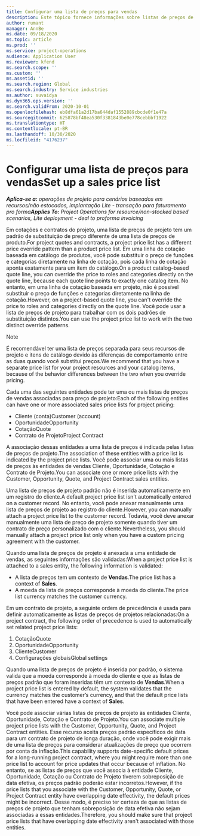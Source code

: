 ```yaml
---
title: Configurar uma lista de preços para vendas
description: Este tópico fornece informações sobre listas de preços de vendas para precificação de projetos.
author: rumant
manager: AnnBe
ms.date: 09/18/2020
ms.topic: article
ms.prod: ''
ms.service: project-operations
audience: Application User
ms.reviewer: kfend
ms.search.scope: ''
ms.custom: ''
ms.assetid: ''
ms.search.region: Global
ms.search.industry: Service industries
ms.author: suvaidya
ms.dyn365.ops.version: ''
ms.search.validFrom: 2020-10-01
ms.openlocfilehash: eb8dfa61a2d17ba644daf1552889cbcde0f1e47a
ms.sourcegitcommit: 625878bf48ea530f3381843be0e778cebbbf1922
ms.translationtype: HT
ms.contentlocale: pt-BR
ms.lasthandoff: 10/30/2020
ms.locfileid: "4176237"
---
```

# <a name="set-up-a-sales-price-list"></a><span data-ttu-id="fdfed-103">Configurar uma lista de preços para vendas</span><span class="sxs-lookup"><span data-stu-id="fdfed-103">Set up a sales price list</span></span>

<span data-ttu-id="fdfed-104">_**Aplica-se a:** operações de projeto para cenários baseados em recursos/não estocados, implantação Lite - transação para faturamento pro forma_</span><span class="sxs-lookup"><span data-stu-id="fdfed-104">_**Applies To:** Project Operations for resource/non-stocked based scenarios, Lite deployment - deal to proforma invoicing_</span></span>

<span data-ttu-id="fdfed-105">Em cotações e contratos do projeto, uma lista de preços de projeto tem um padrão de substituição de preço diferente de uma lista de preços de produto.</span><span class="sxs-lookup"><span data-stu-id="fdfed-105">For project quotes and contracts, a project price list has a different price override pattern than a product price list.</span></span> <span data-ttu-id="fdfed-106">Em uma linha de cotação baseada em catálogo de produtos, você pode substituir o preço de funções e categorias diretamente na linha de cotação, pois cada linha de cotação aponta exatamente para um item do catálogo.</span><span class="sxs-lookup"><span data-stu-id="fdfed-106">On a product catalog–based quote line, you can override the price to roles and categories directly on the quote line, because each quote line points to exactly one catalog item.</span></span> <span data-ttu-id="fdfed-107">No entanto, em uma linha de cotação baseada em projeto, não é possível substituir o preço de funções e categorias diretamente na linha de cotação.</span><span class="sxs-lookup"><span data-stu-id="fdfed-107">However, on a project-based quote line, you can't override the price to roles and categories directly on the quote line.</span></span> <span data-ttu-id="fdfed-108">Você pode usar a lista de preços de projeto para trabalhar com os dois padrões de substituição distintos.</span><span class="sxs-lookup"><span data-stu-id="fdfed-108">You can use the project price list to work with the two distinct override patterns.</span></span>

> [!NOTE]
> <span data-ttu-id="fdfed-109">É recomendável ter uma lista de preços separada para seus recursos de projeto e itens de catálogo devido às diferenças de comportamento entre as duas quando você substitui preços.</span><span class="sxs-lookup"><span data-stu-id="fdfed-109">We recommend that you have a separate price list for your project resources and your catalog items, because of the behavior differences between the two when you override pricing.</span></span>

<span data-ttu-id="fdfed-110">Cada uma das seguintes entidades pode ter uma ou mais listas de preços de vendas associadas para preço de projeto:</span><span class="sxs-lookup"><span data-stu-id="fdfed-110">Each of the following entities can have one or more associated sales price lists for project pricing:</span></span>

- <span data-ttu-id="fdfed-111">Cliente (conta)</span><span class="sxs-lookup"><span data-stu-id="fdfed-111">Customer (account)</span></span> 
- <span data-ttu-id="fdfed-112">Oportunidade</span><span class="sxs-lookup"><span data-stu-id="fdfed-112">Opportunity</span></span> 
- <span data-ttu-id="fdfed-113">Cotação</span><span class="sxs-lookup"><span data-stu-id="fdfed-113">Quote</span></span> 
- <span data-ttu-id="fdfed-114">Contrato de Projeto</span><span class="sxs-lookup"><span data-stu-id="fdfed-114">Project Contract</span></span>

<span data-ttu-id="fdfed-115">A associação dessas entidades a uma lista de preços é indicada pelas listas de preços de projeto.</span><span class="sxs-lookup"><span data-stu-id="fdfed-115">The association of these entities with a price list is indicated by the project price lists.</span></span> <span data-ttu-id="fdfed-116">Você pode associar uma ou mais listas de preços às entidades de vendas Cliente, Oportunidade, Cotação e Contrato de Projeto.</span><span class="sxs-lookup"><span data-stu-id="fdfed-116">You can associate one or more price lists with the Customer, Opportunity, Quote, and Project Contract sales entities.</span></span>

<span data-ttu-id="fdfed-117">Uma lista de preços de projeto padrão não é inserida automaticamente em um registro do cliente.</span><span class="sxs-lookup"><span data-stu-id="fdfed-117">A default project price list isn't automatically entered on a customer record.</span></span> <span data-ttu-id="fdfed-118">No entanto, você pode anexar manualmente uma lista de preços de projeto ao registro do cliente.</span><span class="sxs-lookup"><span data-stu-id="fdfed-118">However, you can manually attach a project price list to the customer record.</span></span> <span data-ttu-id="fdfed-119">Todavia, você deve anexar manualmente uma lista de preço de projeto somente quando tiver um contrato de preço personalizado com o cliente.</span><span class="sxs-lookup"><span data-stu-id="fdfed-119">Nevertheless, you should manually attach a project price list only when you have a custom pricing agreement with the customer.</span></span> 

<span data-ttu-id="fdfed-120">Quando uma lista de preços de projeto é anexada a uma entidade de vendas, as seguintes informações são validadas:</span><span class="sxs-lookup"><span data-stu-id="fdfed-120">When a project price list is attached to a sales entity, the following information is validated:</span></span>

- <span data-ttu-id="fdfed-121">A lista de preços tem um contexto de **Vendas**.</span><span class="sxs-lookup"><span data-stu-id="fdfed-121">The price list has a context of **Sales**.</span></span> 
- <span data-ttu-id="fdfed-122">A moeda da lista de preços corresponde à moeda do cliente.</span><span class="sxs-lookup"><span data-stu-id="fdfed-122">The price list currency matches the customer currency.</span></span> 

<span data-ttu-id="fdfed-123">Em um contrato de projeto, a seguinte ordem de precedência é usada para definir automaticamente as listas de preços de projetos relacionadas:</span><span class="sxs-lookup"><span data-stu-id="fdfed-123">On a project contract, the following order of precedence is used to automatically set related project price lists:</span></span>

1. <span data-ttu-id="fdfed-124">Cotação</span><span class="sxs-lookup"><span data-stu-id="fdfed-124">Quote</span></span>
2. <span data-ttu-id="fdfed-125">Oportunidade</span><span class="sxs-lookup"><span data-stu-id="fdfed-125">Opportunity</span></span>
3. <span data-ttu-id="fdfed-126">Cliente</span><span class="sxs-lookup"><span data-stu-id="fdfed-126">Customer</span></span> 
4. <span data-ttu-id="fdfed-127">Configurações globais</span><span class="sxs-lookup"><span data-stu-id="fdfed-127">Global settings</span></span> 

<span data-ttu-id="fdfed-128">Quando uma lista de preços de projeto é inserida por padrão, o sistema valida que a moeda corresponde à moeda do cliente e que as listas de preços padrão que foram inseridas têm um contexto de **Vendas**.</span><span class="sxs-lookup"><span data-stu-id="fdfed-128">When a project price list is entered by default, the system validates that the currency matches the customer’s currency, and that the default price lists that have been entered have a context of **Sales**.</span></span>

<span data-ttu-id="fdfed-129">Você pode associar várias listas de preços de projeto às entidades Cliente, Oportunidade, Cotação e Contrato de Projeto.</span><span class="sxs-lookup"><span data-stu-id="fdfed-129">You can associate multiple project price lists with the Customer, Opportunity, Quote, and Project Contract entities.</span></span> <span data-ttu-id="fdfed-130">Esse recurso aceita preços padrão específicos de data para um contrato de projeto de longa duração, onde você pode exigir mais de uma lista de preços para considerar atualizações de preço que ocorrem por conta da inflação.</span><span class="sxs-lookup"><span data-stu-id="fdfed-130">This capability supports date-specific default prices for a long-running project contract, where you might require more than one price list to account for price updates that occur because of inflation.</span></span> <span data-ttu-id="fdfed-131">No entanto, se as listas de preços que você associa à entidade Cliente, Oportunidade, Cotação ou Contrato de Projeto tiverem sobreposição de data efetiva, os preços padrão poderão estar incorretos.</span><span class="sxs-lookup"><span data-stu-id="fdfed-131">However, if the price lists that you associate with the Customer, Opportunity, Quote, or Project Contract entity have overlapping date effectivity, the default prices might be incorrect.</span></span> <span data-ttu-id="fdfed-132">Desse modo, é preciso ter certeza de que as listas de preços de projeto que tenham sobreposição de data efetiva não sejam associadas a essas entidades.</span><span class="sxs-lookup"><span data-stu-id="fdfed-132">Therefore, you should make sure that project price lists that have overlapping date effectivity aren't associated with those entities.</span></span>
